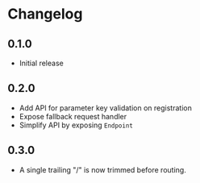 # Changelog

## 0.1.0
- Initial release

## 0.2.0
- Add API for parameter key validation on registration
- Expose fallback request handler
- Simplify API by exposing `Endpoint`

## 0.3.0
- A single trailing "/" is now trimmed before routing.
